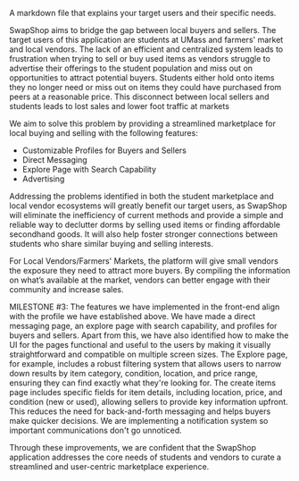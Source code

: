 A markdown file that explains your target users and their specific needs.

SwapShop aims to bridge the gap between local buyers and sellers. The target users of this application are students at UMass and farmers' market and local vendors. The lack of an efficient and centralized system leads to frustration when trying to sell or buy used items as vendors struggle to advertise their offerings to the student population and miss out on opportunities to attract potential buyers. Students either hold onto items they no longer need or miss out on items they could have purchased from peers at a reasonable price. This disconnect between local sellers and students leads to lost sales and lower foot traffic at markets

We aim to solve this problem by providing a streamlined marketplace for local buying and selling with the following features:

- Customizable Profiles for Buyers and Sellers
- Direct Messaging
- Explore Page with Search Capability
- Advertising

Addressing the problems identified in both the student marketplace and local vendor ecosystems will greatly benefit our target users, as SwapShop will eliminate the inefficiency of current methods and provide a simple and reliable way to declutter dorms by selling used items or finding affordable secondhand goods. It will also help foster stronger connections between students who share similar buying and selling interests.

For Local Vendors/Farmers' Markets, the platform will give small vendors the exposure they need to attract more buyers. By compiling the information on what’s available at the market, vendors can better engage with their community and increase sales.

MILESTONE #3:
The features we have implemented in the front-end align with the profile we have established above. We have made a direct messaging page, an explore page with search capability, and profiles for buyers and sellers. Apart from this, we have also identified how to make the UI for the pages functional and useful to the users by making it visually straightforward and compatible on multiple screen sizes. The Explore page, for example, includes a robust filtering system that allows users to narrow down results by item category, condition, location, and price range, ensuring they can find exactly what they're looking for. The create items page includes specific fields for item details, including location, price, and condition (new or used), allowing sellers to provide key information upfront. This reduces the need for back-and-forth messaging and helps buyers make quicker decisions. We are implementing a notification system so important communications don't go unnoticed.

Through these improvements, we are confident that the SwapShop application addresses the core needs of students and vendors to curate a streamlined and user-centric marketplace experience.
